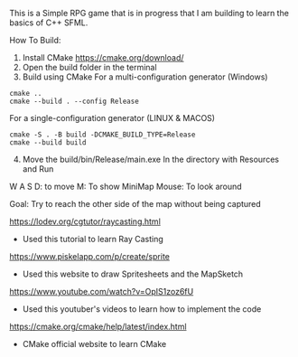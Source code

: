 This is a Simple RPG game that is in progress that I am building to learn the basics of C++ SFML.

How To Build:
1) Install CMake https://cmake.org/download/
2) Open the build folder in the terminal
3) Build using CMake
For a multi-configuration generator (Windows)
```
cmake ..
cmake --build . --config Release
```
For a single-configuration generator (LINUX & MACOS)
```
cmake -S . -B build -DCMAKE_BUILD_TYPE=Release
cmake --build build
```
4) Move the build/bin/Release/main.exe In the directory with Resources and Run

W A S D: to move
M: To show MiniMap
Mouse: To look around

Goal: Try to reach the other side of the map without being captured



https://lodev.org/cgtutor/raycasting.html
- Used this tutorial to learn Ray Casting 

https://www.piskelapp.com/p/create/sprite
- Used this website to draw Spritesheets and the MapSketch

https://www.youtube.com/watch?v=OpIS1zoz6fU
- Used this youtuber's videos to learn how to implement the code

https://cmake.org/cmake/help/latest/index.html
- CMake official website to learn CMake
